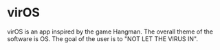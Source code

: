 # virOS
virOS is an app inspired by the game Hangman.  The overall theme of the software is OS. The goal of the user is to "NOT LET THE VIRUS IN".
